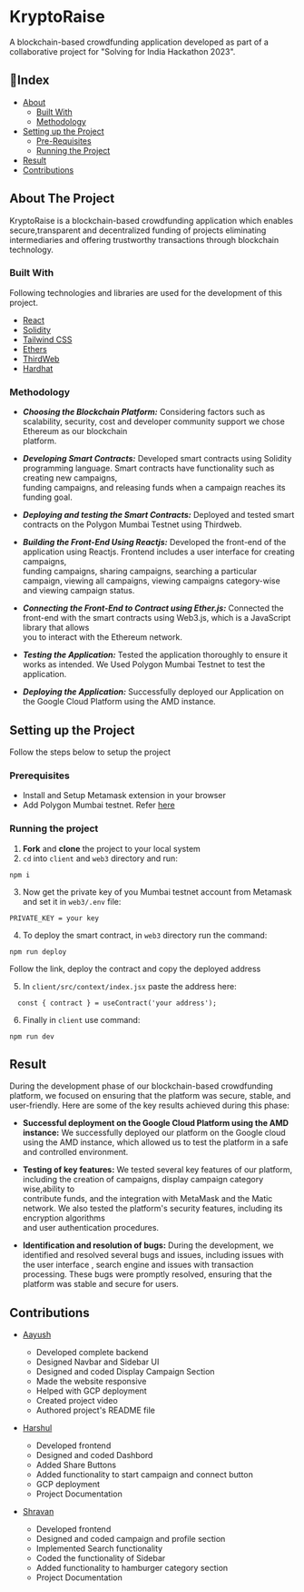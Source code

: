 
# KryptoRaise

 A blockchain-based crowdfunding application developed as part of a collaborative project for "Solving for India
Hackathon 2023".
## 📄Index

- [About](#about-the-project)
  - [Built With](#built-with)
  - [Methodology](#methodology)
- [Setting up the Project](#setting-up-the-project)
  - [Pre-Requisites](#prerequisites)
  - [Running the Project](#running-the-project)
- [Result](#result)
- [Contributions](#contributions)


 ## About The Project

 KryptoRaise is a blockchain-based crowdfunding application which enables secure,transparent and decentralized funding of projects eliminating intermediaries and offering trustworthy transactions through blockchain technology.


### Built With

Following technologies and libraries are used for the development of this project.

- [React](https://reactjs.org/)
- [Solidity](https://soliditylang.org/)
- [Tailwind CSS](https://tailwindcss.com/)
- [Ethers](https://ethers.org/)
- [ThirdWeb](https://thirdweb.com/)
- [Hardhat](https://hardhat.org/)

### Methodology

- ***Choosing the Blockchain Platform:*** Considering factors such as scalability, security, cost and developer community support we chose Ethereum as our blockchain     
  platform.

- ***Developing Smart Contracts:*** Developed smart contracts using Solidity programming language. Smart contracts have functionality such as creating new campaigns,  
  funding campaigns, and releasing funds when a campaign reaches its funding goal.

- ***Deploying and testing the Smart Contracts:*** Deployed and tested smart contracts on the Polygon Mumbai Testnet using Thirdweb. 

- ***Building the Front-End Using Reactjs:*** Developed the front-end of the application using Reactjs. Frontend includes a user interface for creating campaigns,    
  funding 
  campaigns, sharing campaigns, searching a particular campaign, viewing all campaigns,  viewing campaigns category-wise  and viewing campaign status.

- ***Connecting the Front-End to Contract using Ether.js:*** Connected the front-end with the smart contracts using Web3.js, which is a JavaScript library that allows   
  you to interact with the Ethereum network.

- ***Testing the Application:*** Tested the application thoroughly to ensure it works as intended. We Used  Polygon Mumbai Testnet to test the application.

- ***Deploying the Application:*** Successfully deployed our Application on the Google Cloud Platform using the AMD instance.



## Setting up the Project

Follow the steps below to setup the project

### Prerequisites

- Install and Setup Metamask extension in your browser
- Add Polygon Mumbai testnet. Refer [here](https://medium.com/stakingbits/how-to-connect-polygon-mumbai-testnet-to-metamask-fc3487a3871f) 

### Running the project


1. **Fork** and **clone** the project to your local system
2.  `cd` into `client` and `web3` directory and run:

```
npm i
```

3. Now get the private key of you Mumbai testnet account from Metamask and set it in `web3/.env` file:
```
PRIVATE_KEY = your key
```
4. To deploy the smart contract, in `web3` directory run the command:
```
npm run deploy
```
Follow the link, deploy the contract and copy the deployed address

5. In `client/src/context/index.jsx` paste the address here:

```
  const { contract } = useContract('your address');
```
6. Finally in `client` use command:
```
npm run dev
```

## Result
During the development phase of our blockchain-based crowdfunding platform, we focused on ensuring that the platform was secure, stable, and user-friendly. Here are some of the key results achieved during this phase:

- **Successful deployment on the Google Cloud Platform using the  AMD instance:** We successfully deployed our platform on the Google cloud using the AMD instance, which allowed us to test the platform in a safe and controlled environment.

- **Testing of key features:** We tested several key features of our platform, including the creation of campaigns, display campaign category wise,ability to  
  contribute funds, and the integration with MetaMask and the Matic network. We also tested the platform's security features, including its encryption algorithms  
  and user authentication procedures.

- **Identification and resolution of bugs:** During the development, we identified and resolved several bugs and issues, including issues with the user interface ,     search engine and issues with transaction processing. These bugs were promptly resolved, ensuring that the platform was stable and secure for users.


## Contributions
- [Aayush](https://github.com/aayushbisht)
  - Developed complete backend
  - Designed Navbar and Sidebar UI
  - Designed and coded Display Campaign Section
  - Made the website responsive
  - Helped with GCP deployment
  - Created project video
  - Authored project's README file

- [Harshul](https://github.com/harshul02)
  - Developed frontend
  - Designed and coded Dashbord
  - Added Share Buttons
  - Added functionality to start campaign and connect button
  - GCP deployment
  - Project Documentation

- [Shravan](https://github.com/shravan-das)
  - Developed frontend
  - Designed and coded campaign and profile section
  - Implemented Search functionality
  - Coded the functionality of Sidebar
  - Added functionality to hamburger category section
  - Project Documentation








 

 

